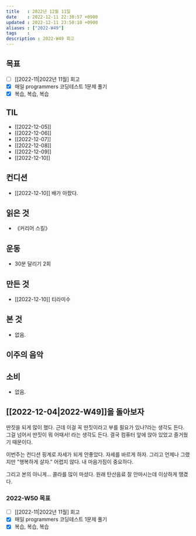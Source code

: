 ```yaml
---
title   : 2022년 12월 11일 
date    : 2022-12-11 22:30:57 +0900
updated : 2022-12-11 23:50:18 +0900
aliases : ["2022-W49"]
tags    : 
description : 2022-W49 회고
---
```

## 목표
- [ ] [[2022-11|2022년 11월] 회고
- [x] 매일 programmers 코딩테스트 1문제 풀기
- [x] 복습, 복습, 복습

## TIL

- [[2022-12-05]]
- [[2022-12-06]]
- [[2022-12-07]]
- [[2022-12-08]]
- [[2022-12-09]]
- [[2022-12-10]]

## 컨디션

- [[2022-12-10]] 배가 아팠다.

## 읽은 것

- 《커리어 스킬》

## 운동

- 30분 달리기 2회

## 만든 것

- [[2022-12-10]] 티라미수

## 본 것

- 없음.

## 이주의 음악

## 소비

- 없음.

## [[2022-12-04|2022-W49]]을 돌아보자

딴짓을 되게 많이 했다. 근데 이걸 꼭 딴짓이라고 부를 필요가 있나?라는 생각도 든다. 그걸 넘어서 딴짓이 뭐 어때서! 라는 생각도 든다. 결국 컴퓨터 앞에 앉아 있었고 즐거웠기 때문이다.

이번주는 컨디션 핑계로 자세가 되게 안좋았다. 자세를 바르게 하자. 그리고 언제나 그랬지만 "행복하게 살자." 어렵지 않다. 내 마음가짐이 중요하다.

그리고 본의 아니게... 콜라를 많이 마셨다. 원래 탄산음료 잘 안마시는데 이상하게 땡겼다.


### 2022-W50 목표

- [ ] [[2022-11|2022년 11월] 회고
- [x] 매일 programmers 코딩테스트 1문제 풀기
- [x] 복습, 복습, 복습
